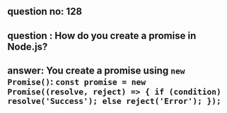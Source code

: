 
      
## question no: 128

## question : How do you create a promise in Node.js?

## answer: You create a promise using `new Promise()`: `const promise = new Promise((resolve, reject) => { if (condition) resolve('Success'); else reject('Error'); });`
      